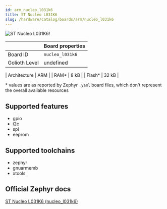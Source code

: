 ```yaml
---
id: arm_nucleo_l031k6
title: ST Nucleo L031K6
slug: /hardware/catalog/boards/arm/nucleo_l031k6
---
```


[//]: # (This is an auto-generated file, do not edit! Changes to it will be lost upon re-generation)

![ST Nucleo L031K6!](/img/boards/arm/nucleo_l031k6.jpg "ST Nucleo L031K6")

|                | Board properties     |
| -------------  | -------------------- |
| Board ID       | `nucleo_l031k6` |
| Golioth Level  | undefined       |

| Architecture   | ARM |
| RAM*           | 8 kB |
| Flash*         | 32 kB |

\* values are as reported by Zephyr `.yaml` board files, which don't represent the overall available resources



## Supported features

* gpio
* i2c
* spi
* eeprom

## Supported toolchains

* zephyr
* gnuarmemb
* xtools

## Official Zephyr docs

[ST Nucleo L031K6 (nucleo_l031k6)](https://docs.zephyrproject.org/latest/boards/arm/nucleo_l031k6/doc/index.html)
